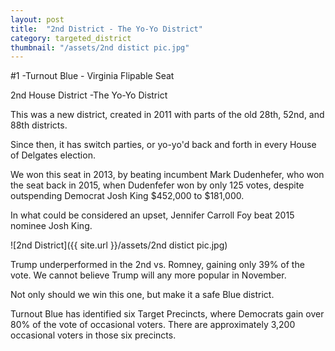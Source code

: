 ```yaml
---
layout: post
title:  "2nd District - The Yo-Yo District"
category: targeted_district
thumbnail: "/assets/2nd distict pic.jpg"
---
```


#1 -Turnout Blue - Virginia Flipable Seat

2nd House District -The Yo-Yo District

This was a new district, created in 2011 with parts of the old 28th, 52nd, and 88th districts.

Since then, it has switch parties, or yo-yo'd back and forth in every House of Delgates election.
<!--more-->
We won this seat in 2013, by beating incumbent Mark Dudenhefer, who won the seat back in 2015, when Dudenfefer won by only 125 votes, despite outspending Democrat Josh King $452,000 to $181,000. 

In what could be considered an upset, Jennifer Carroll Foy beat 2015 nominee Josh King.

![2nd District]({{ site.url }}/assets/2nd distict pic.jpg)

Trump underperformed in the 2nd vs. Romney, gaining only 39% of the vote. We cannot believe Trump will any more popular in November.

Not only should we win this one, but make it a safe Blue district.

Turnout Blue has identified six Target Precincts, where Democrats gain over 80% of the vote of occasional voters. There are approximately 3,200 occasional voters in those six precincts.




